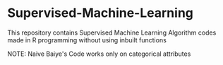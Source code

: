 # Supervised-Machine-Learning
This repository contains Supervised Machine Learning Algorithm codes made in R programming without using inbuilt functions



NOTE: Naive Baiye's Code works only on categorical attributes

